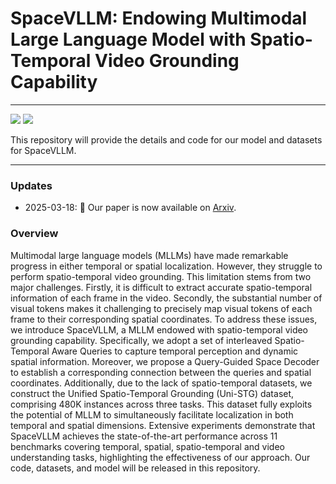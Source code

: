 # SpaceVLLM: Endowing Multimodal Large Language Model with Spatio-Temporal Video Grounding Capability



-----

<a href='#'><img src='https://img.shields.io/badge/Project-Page-Green'></a>
<a href='https://arxiv.org/abs/2503.13983'><img src='https://img.shields.io/badge/Paper-PDF-orange'></a> 

This repository will provide the details and code for our model and datasets for SpaceVLLM.

-----------

### Updates

- 2025-03-18: 📄 Our paper is now available on [Arxiv](https://arxiv.org/abs/2503.13983).

### Overview

Multimodal large language models (MLLMs) have made remarkable progress in either temporal or spatial localization. However, they struggle to perform spatio-temporal video grounding. This limitation stems from two major challenges. Firstly, it is difficult to extract accurate spatio-temporal information of each frame in the video. Secondly, the substantial number of visual tokens makes it challenging to precisely map visual tokens of each frame to their corresponding spatial coordinates. To address these issues, we introduce SpaceVLLM, a MLLM endowed with spatio-temporal video grounding capability. Specifically, we adopt a set of interleaved Spatio-Temporal Aware Queries to capture temporal perception and dynamic spatial information. Moreover, we propose a Query-Guided Space Decoder to establish a corresponding connection between the queries and spatial coordinates. Additionally, due to the lack of spatio-temporal datasets, we construct the Unified Spatio-Temporal Grounding (Uni-STG) dataset, comprising 480K instances across three tasks. This dataset fully exploits the potential of MLLM to simultaneously facilitate localization in both temporal and spatial dimensions. Extensive experiments demonstrate that SpaceVLLM achieves the state-of-the-art performance across 11 benchmarks covering temporal, spatial, spatio-temporal and video understanding tasks, highlighting the effectiveness of our approach. Our code, datasets, and model will be released in this repository.
